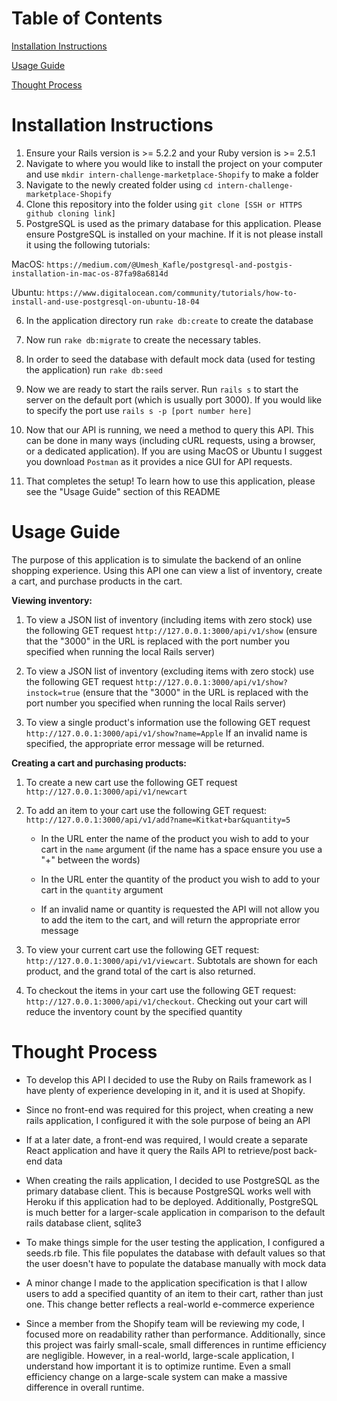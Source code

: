 # Table of Contents

[Installation Instructions](https://github.com/brandonaf/intern-challenge-marketplace-Shopify#installation-instructions)

[Usage Guide](https://github.com/brandonaf/intern-challenge-marketplace-Shopify#usage-guide)

[Thought Process](https://github.com/brandonaf/intern-challenge-marketplace-Shopify#thought-process)


# Installation Instructions

1. Ensure your Rails version is >= 5.2.2 and your Ruby version is >= 2.5.1
2. Navigate to where you would like to install the project on your computer and use `mkdir intern-challenge-marketplace-Shopify` to make a folder
3. Navigate to the newly created folder using `cd intern-challenge-marketplace-Shopify`
4. Clone this repository into the folder using `git clone [SSH or HTTPS github cloning link]`
5. PostgreSQL is used as the primary database for this application. Please ensure PostgreSQL is installed on your machine. If it is not please install it using the following tutorials:

MacOS: `https://medium.com/@Umesh_Kafle/postgresql-and-postgis-installation-in-mac-os-87fa98a6814d`

Ubuntu: `https://www.digitalocean.com/community/tutorials/how-to-install-and-use-postgresql-on-ubuntu-18-04`

6. In the application directory run `rake db:create` to create the database

7. Now run `rake db:migrate` to create the necessary tables. 

8. In order to seed the database with default mock data (used for testing the application) run `rake db:seed`

9. Now we are ready to start the rails server. Run `rails s` to start the server on the default port (which is usually port 3000). If you would like to specify the port use `rails s -p [port number here]`

10. Now that our API is running, we need a method to query this API. This can be done in many ways (including cURL requests, using a browser, or a dedicated application). If you are using MacOS or Ubuntu I suggest you download `Postman` as it provides a nice GUI for API requests.

11. That completes the setup! To learn how to use this application, please see the "Usage Guide" section of this README

# Usage Guide

The purpose of this application is to simulate the backend of an online shopping experience. Using this API one can view a list of inventory, create a cart, and purchase products in the cart. 



**Viewing inventory:**

1. To view a JSON list of inventory (including items with zero stock) use the following GET request `http://127.0.0.1:3000/api/v1/show` (ensure that the "3000" in the URL is replaced with the port number you specified when running the local Rails server)

2. To view a JSON list of inventory (excluding items with zero stock) use the following GET request `http://127.0.0.1:3000/api/v1/show?instock=true` (ensure that the "3000" in the URL is replaced with the port number you specified when running the local Rails server)

3. To view a single product's information use the following GET request `http://127.0.0.1:3000/api/v1/show?name=Apple` If an invalid name    is specified, the appropriate error message will be returned.  


**Creating a cart and purchasing products:**

1. To create a new cart use the following GET request `http://127.0.0.1:3000/api/v1/newcart`

2. To add an item to your cart use the following GET request: `http://127.0.0.1:3000/api/v1/add?name=Kitkat+bar&quantity=5`
     
     - In the URL enter the name of the product you wish to add to your cart in the `name` argument (if the name has a space ensure you           use a "+" between the words)
     - In the URL enter the quantity of the product you wish to add to your cart in the `quantity` argument
     
     - If an invalid name or quantity is requested the API will not allow you to add the item to the cart, and will return the appropriate        error message
     
3. To view your current cart use the following GET request: `http://127.0.0.1:3000/api/v1/viewcart`. Subtotals are shown for each product, and the grand total of the cart is also returned. 

4. To checkout the items in your cart use the following GET request: `http://127.0.0.1:3000/api/v1/checkout`. Checking out your cart will reduce the inventory count by the specified quantity


# Thought Process

- To develop this API I decided to use the Ruby on Rails framework as I have plenty of experience developing in it, and it is used at     Shopify. 

- Since no front-end was required for this project, when creating a new rails application, I configured it with the sole purpose of being  an API

- If at a later date, a front-end was required, I would create a separate React application and have it query the Rails API to            retrieve/post back-end data

- When creating the rails application, I decided to use PostgreSQL as the primary database client. This is because PostgreSQL works well with Heroku if this application had to be deployed. Additionally, PostgreSQL is much better for a larger-scale application in comparison to the default rails database client, sqlite3

- To make things simple for the user testing the application, I configured a seeds.rb file. This file populates the database with default values so that the user doesn't have to populate the database manually with mock data

- A minor change I made to the application specification is that I allow users to add a specified quantity of an item to their cart, rather than just one. This change better reflects a real-world e-commerce experience

- Since a member from the Shopify team will be reviewing my code, I focused more on readability rather than performance. Additionally, since this project was fairly small-scale, small differences in runtime efficiency are negligible. However, in a real-world, large-scale application, I understand how important it is to optimize runtime. Even a small efficiency change on a large-scale system can make a massive difference in overall runtime.
